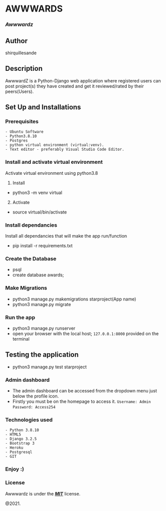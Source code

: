 # AWWWARDS
### ***Awwwardz***

## Author
shirquillesande

## Description
AwwwardZ is a Python-Django web application where registered users can post project(s) they have created and get it reviewed/rated by their peers(Users).


## Set Up and Installations

### Prerequisites
    - Ubuntu Software
    - Python3.8.10
    - Postgres
    - python virtual environment (virtual:venv).
    - Text editor - preferably Visual Studio Code Editor.

###  Install and activate virtual environment
Activate virtual environment using python3.8 
1. Install
* python3 -m venv virtual
2. Activate
* source virtual/bin/activate

### Install dependancies
Install  all dependancies that will make the app run/function
* pip install -r requirements.txt

### Create the Database  
* psql
* create database awards;

### Make Migrations
* python3 manage.py makemigrations starproject(App name)
* python3 manage.py migrate

### Run the app
* python3 manage.py runserver
* open your browser with the local host; `127.0.0.1:8000` provided on the terminal

## Testing the application
* python3 manage.py test starproject

### Admin dashboard
* The admin dashboard can be accessed from the dropdown menu just below the profile icon.
* Firstly you must be on the homepage to access it.
`Username: Admin`
`Password: Access254`

### Technologies used
    - Python 3.8.10
    - HTML5
    - Django 3.2.5
    - Bootstrap 3
    - Heroku
    - Postgresql
    - GIT

### Enjoy :)



### License

Awwwardz is under the ***[MIT](LICENSE)*** license.

@2021. 
